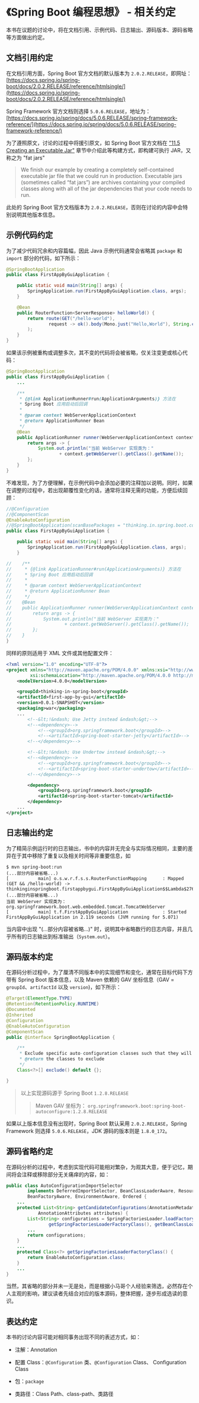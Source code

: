 # 《Spring Boot 编程思想》 - 相关约定


本书在议题的讨论中，将在文档引用、示例代码、日志输出、源码版本、源码省略等方面做出约定。




## 文档引用约定

在文档引用方面，Spring Boot 官方文档的默认版本为 `2.0.2.RELEASE`，即网址：
[https://docs.spring.io/spring-boot/docs/2.0.2.RELEASE/reference/htmlsingle/](https://docs.spring.io/spring-boot/docs/2.0.2.RELEASE/reference/htmlsingle/)

Spring Framework 官方文档则选择 `5.0.6.RELEASE`，地址为：[https://docs.spring.io/spring/docs/5.0.6.RELEASE/spring-framework-reference/](https://docs.spring.io/spring/docs/5.0.6.RELEASE/spring-framework-reference/)

为了遵照原文，讨论的过程中将援引原文，如 Spring Boot 官方文档在 ["11.5 Creating an Executable Jar"](https://docs.spring.io/spring-boot/docs/2.0.2.RELEASE/reference/htmlsingle/#getting-started-first-application-executable-jar) 章节中介绍此等构建方式，即构建可执行 JAR，又称之为 "fat jars"

> We finish our example by creating a completely self-contained executable jar file that we could run in production. Executable jars (sometimes called “fat jars”) are archives containing your compiled classes along with all of the jar dependencies that your code needs to run.

此处的 Spring Boot 官方文档版本为 `2.0.2.RELEASE`，否则在讨论的内容中会特别说明其他版本信息。




## 示例代码约定

为了减少代码冗余和内容篇幅，因此 Java 示例代码通常会省略其 `package` 和 `import` 部分的代码，如下所示：

```java
@SpringBootApplication
public class FirstAppByGuiApplication {

    public static void main(String[] args) {
        SpringApplication.run(FirstAppByGuiApplication.class, args);
    }

    @Bean
    public RouterFunction<ServerResponse> helloWorld() {
        return route(GET("/hello-world"),
                request -> ok().body(Mono.just("Hello,World"), String.class)
        );
    }
}
```

如果该示例被重构或调整多次，其不变的代码将会被省略，仅关注变更或核心代码：

```java
@SpringBootApplication
public class FirstAppByGuiApplication {
    ...

    /**
     * {@link ApplicationRunner#run(ApplicationArguments)} 方法在
     * Spring Boot 应用启动后回调
     *
     * @param context WebServerApplicationContext
     * @return ApplicationRunner Bean
     */
    @Bean
    public ApplicationRunner runner(WebServerApplicationContext context) {
        return args -> {
            System.out.println("当前 WebServer 实现类为："
                    + context.getWebServer().getClass().getName());
        };
    }
}
```

不难发现，为了方便理解，在示例代码中会添加必要的注释加以说明。同时，如果在调整的过程中，若出现颠覆性变化的话，通常将注释无需的功能，方便后续回顾：

```java
//@Configuration
//@ComponentScan
@EnableAutoConfiguration
//@SpringBootApplication(scanBasePackages = "thinking.in.spring.boot.config")
public class FirstAppByGuiApplication {

	public static void main(String[] args) {
		SpringApplication.run(FirstAppByGuiApplication.class, args);
	}

//    /**
//     * {@link ApplicationRunner#run(ApplicationArguments)} 方法在
//     * Spring Boot 应用启动后回调
//     *
//     * @param context WebServerApplicationContext
//     * @return ApplicationRunner Bean
//     */
//    @Bean
//    public ApplicationRunner runner(WebServerApplicationContext context) {
//        return args -> {
//            System.out.println("当前 WebServer 实现类为："
//                    + context.getWebServer().getClass().getName());
//        };
//    }
}
```

同样的原则适用于 XML 文件或其他配置文件：

```xml
<?xml version="1.0" encoding="UTF-8"?>
<project xmlns="http://maven.apache.org/POM/4.0.0" xmlns:xsi="http://www.w3.org/2001/XMLSchema-instance"
         xsi:schemaLocation="http://maven.apache.org/POM/4.0.0 http://maven.apache.org/xsd/maven-4.0.0.xsd">
    <modelVersion>4.0.0</modelVersion>

    <groupId>thinking-in-spring-boot</groupId>
    <artifactId>first-app-by-gui</artifactId>
    <version>0.0.1-SNAPSHOT</version>
    <packaging>war</packaging>
    ...
        <!--&lt;!&ndash; Use Jetty instead &ndash;&gt;-->
        <!--<dependency>-->
            <!--<groupId>org.springframework.boot</groupId>-->
            <!--<artifactId>spring-boot-starter-jetty</artifactId>-->
        <!--</dependency>-->

        <!--&lt;!&ndash; Use Undertow instead &ndash;&gt;-->
        <!--<dependency>-->
            <!--<groupId>org.springframework.boot</groupId>-->
            <!--<artifactId>spring-boot-starter-undertow</artifactId>-->
        <!--</dependency>-->

        <dependency>
            <groupId>org.springframework.boot</groupId>
            <artifactId>spring-boot-starter-tomcat</artifactId>
        </dependency>
    ...
</project>
```



## 日志输出约定

为了精简示例运行时的日志输出，书中的内容并无完全与实际情况相同，主要的差异在于其中移除了重复以及相关时间等非重要信息，如

```
$ mvn spring-boot:run
(...部分内容被省略...)
[           main] o.s.w.r.f.s.s.RouterFunctionMapping      : Mapped (GET && /hello-world) -> thinkinginspringboot.firstappbygui.FirstAppByGuiApplication$$Lambda$276/708609190@7af17431
(...部分内容被省略...)
当前 WebServer 实现类为：org.springframework.boot.web.embedded.tomcat.TomcatWebServer
[           main] t.f.FirstAppByGuiApplication             : Started FirstAppByGuiApplication in 2.119 seconds (JVM running for 5.071)
```

当内容中出现 "(...部分内容被省略...)" 时，说明其中省略数行的日志内容，并且几乎所有的日志输出到标准输出（`System.out`）。




## 源码版本约定

在源码分析过程中，为了厘清不同版本中的实现细节和变化，通常在目标代码下方带有 Spring Boot 版本信息，以及 Maven 依赖的 GAV 坐标信息（GAV = `groupId`、`artifactId` 以及 `version`)，如下所示：

```java
@Target(ElementType.TYPE)
@Retention(RetentionPolicy.RUNTIME)
@Documented
@Inherited
@Configuration
@EnableAutoConfiguration
@ComponentScan
public @interface SpringBootApplication {

	/**
	 * Exclude specific auto-configuration classes such that they will never be applied.
	 * @return the classes to exclude
	 */
	Class<?>[] exclude() default {};

}
```
> 以上实现源码源于 Spring Boot `1.2.8.RELEASE`
> > Maven GAV 坐标为： `org.springframework.boot:spring-boot-autoconfigure:1.2.8.RELEASE`

如果以上版本信息没有出现时，Spring Boot 默认采用 `2.0.2.RELEASE`，Spring Framework 则选择 `5.0.6.RELEASE`，JDK 源码的版本则是 `1.8.0_172`。




## 源码省略约定

在源码分析的过程中，考虑到实现代码可能相对繁杂，为观其大意，便于记忆，期间将会注释或移除部分无关痛痒的内容，如：

```java
public class AutoConfigurationImportSelector
		implements DeferredImportSelector, BeanClassLoaderAware, ResourceLoaderAware,
		BeanFactoryAware, EnvironmentAware, Ordered {
    ...
    protected List<String> getCandidateConfigurations(AnnotationMetadata metadata,
			AnnotationAttributes attributes) {
		List<String> configurations = SpringFactoriesLoader.loadFactoryNames(
				getSpringFactoriesLoaderFactoryClass(), getBeanClassLoader());
		...
		return configurations;
	}
    ...
	protected Class<?> getSpringFactoriesLoaderFactoryClass() {
		return EnableAutoConfiguration.class;
	}
    ...
}
```

当然，其省略的部分并未一无是处，而是根据小马哥个人经验来筛选，必然存在个人主观的影响，建议读者先结合对应的版本源码，整体把握，逐步形成选读的意识。




## 表达约定

本书的讨论内容可能对相同事务出现不同的表述方式，如：

- 注解：Annotation

- 配置 Class：`@Configuration` 类、`@Configuration` Class、 Configuration Class

- 包：`package`

- 类路径：Class Path、class-path、类路径